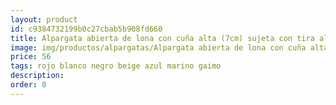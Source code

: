 ```yaml
---
layout: product
id: c9384732199b0c27cbab5b908fd660
title: Alpargata abierta de lona con cuña alta (7cm) sujeta con tira al talón
image: img/productos/alpargatas/Alpargata abierta de lona con cuña alta (7cm) sujeta con tira al talón=56 =rojo blanco negro beige azul marino gaimo.webp
price: 56 
tags: rojo blanco negro beige azul marino gaimo
description: 
order: 0
---
```

